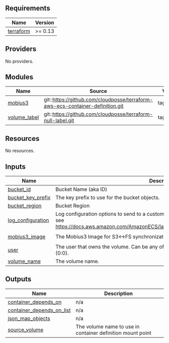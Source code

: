 <!-- markdownlint-disable -->
## Requirements

| Name | Version |
|------|---------|
| <a name="requirement_terraform"></a> [terraform](#requirement\_terraform) | >= 0.13 |

## Providers

No providers.

## Modules

| Name | Source | Version |
|------|--------|---------|
| <a name="module_mobius3"></a> [mobius3](#module\_mobius3) | git::https://github.com/cloudposse/terraform-aws-ecs-container-definition.git | tags/0.57.0 |
| <a name="module_volume_label"></a> [volume\_label](#module\_volume\_label) | git::https://github.com/cloudposse/terraform-null-label.git | tags/0.24.1 |

## Resources

No resources.

## Inputs

| Name | Description | Type | Default | Required |
|------|-------------|------|---------|:--------:|
| <a name="input_bucket_id"></a> [bucket\_id](#input\_bucket\_id) | Bucket Name (aka ID) | `any` | n/a | yes |
| <a name="input_bucket_key_prefix"></a> [bucket\_key\_prefix](#input\_bucket\_key\_prefix) | The key prefix to use for the bucket objects. | `any` | n/a | yes |
| <a name="input_bucket_region"></a> [bucket\_region](#input\_bucket\_region) | Bucket Region | `any` | n/a | yes |
| <a name="input_log_configuration"></a> [log\_configuration](#input\_log\_configuration) | Log configuration options to send to a custom log driver for the container. For more details, see https://docs.aws.amazon.com/AmazonECS/latest/APIReference/API_LogConfiguration.html | `any` | `null` | no |
| <a name="input_mobius3_image"></a> [mobius3\_image](#input\_mobius3\_image) | The Mobius3 Image for S3<->FS synchronization | `string` | `"ghcr.io/zeroae/terraform-aws-mobius3:0.0.34"` | no |
| <a name="input_user"></a> [user](#input\_user) | The user that owns the volume. Can be any of these formats: uid, uid:gid. The default is (0:0). | `string` | `"0:0"` | no |
| <a name="input_volume_name"></a> [volume\_name](#input\_volume\_name) | The volume name. | `string` | `"data"` | no |

## Outputs

| Name | Description |
|------|-------------|
| <a name="output_container_depends_on"></a> [container\_depends\_on](#output\_container\_depends\_on) | n/a |
| <a name="output_container_depends_on_list"></a> [container\_depends\_on\_list](#output\_container\_depends\_on\_list) | n/a |
| <a name="output_json_map_objects"></a> [json\_map\_objects](#output\_json\_map\_objects) | n/a |
| <a name="output_source_volume"></a> [source\_volume](#output\_source\_volume) | The volume name to use in container definition mount point |
<!-- markdownlint-restore -->
